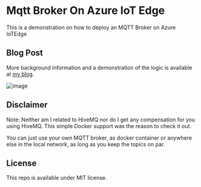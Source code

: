 # Mqtt Broker On Azure IoT Edge

This is a demonstration on how to deploy an MQTT Broker on Azure IoTEdge

## Blog Post

More background information and a demonstration of the logic is available at [my blog](https://sandervandevelde.wordpress.com/2022/08/25/running-hivemq-mqtt-broker-on-azure-iot-edge/).

![image](https://user-images.githubusercontent.com/694737/186622650-f463dc9a-d8a6-4033-ac91-eac145cd2b0c.png)

## Disclaimer

Note: Neither am I related to HiveMQ nor do I get any compensation for you using HiveMQ. This simple Docker support was the reason to check it out.

You can just use your own MQTT broker, as docker container or anywhere else in the local network, as long as you keep the topics on par.

## License

This repo is available under MIT license.
